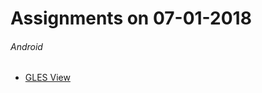 Assignments on 07-01-2018
=========================

###### Android
* [GLES View](../../android/glesView)
